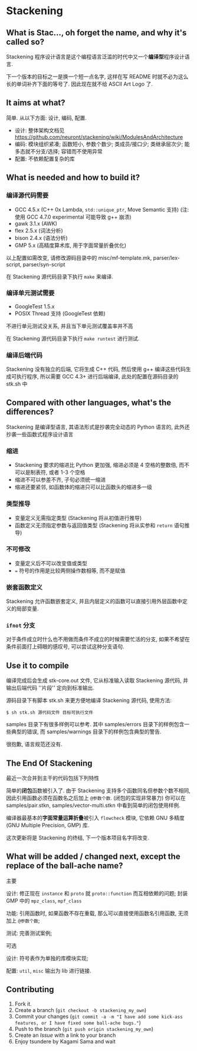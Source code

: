 ﻿Stackening
==========

What is Stac..., oh forget the name, and why it's called so?
------------------------------------------------------------

Stackening 程序设计语言是这个编程语言泛滥的时代中又一个**编译型**程序设计语言.

下一个版本的目标之一是换一个短一点名字, 这样在写 README 时就不必为这么长的单词补齐下面的等号了. 因此现在就不给 ASCII Art Logo 了.

It aims at what?
----------------

简单.
从以下方面: 设计, 编码, 配置.

* 设计: 整体架构文档见 https://github.com/neuront/stackening/wiki/ModulesAndArchitecture
* 编码: 模块组织紧凑; 函数短小, 参数个数少; 类成员/接口少; 类继承层次少; 能多态就不分支/选择; 容错而不使用异常
* 配置: 不依赖配置复杂的库

What is needed and how to build it?
-----------------------------------

### 编译源代码需要

* GCC 4.5.x (C++ 0x Lambda, `std::unique_ptr`, Move Semantic 支持) (注: 使用 GCC 4.7.0 experimental 可能导致 g++ 崩溃)
* gawk 3.1.x (AWK)
* flex 2.5.x (词法分析)
* bison 2.4.x (语法分析)
* GMP 5.x (高精度算术库, 用于字面常量折叠优化)

以上配置如需改变, 请修改源码目录中的 misc/mf-template.mk, parser/lex-script, parser/syn-script

在 Stackening 源代码目录下执行 `make` 来编译.

### 编译单元测试需要
* GoogleTest 1.5.x
* POSIX Thread 支持 (GoogleTest 依赖)

不进行单元测试没关系, 并且当下单元测试覆盖率并不高

在 Stackening 源代码目录下执行 `make runtest` 进行测试.

### 编译后端代码
Stackening 没有独立的后端, 它将生成 C++ 代码, 然后使用 g++ 编译这些代码生成可执行程序, 所以需要 GCC 4.3+ 进行后端编译, 此处的配置在源码目录的 stk.sh 中

Compared with other languages, what's the differences?
------------------------------------------------------

Stackening 是编译型语言, 其语法形式是抄袭完全动态的 Python 语言的, 此外还抄袭一些函数式程序设计语言

### 缩进

* Stackening 要求的缩进比 Python 更加强, 缩进必须是 4 空格的整数倍, 而不可以是制表符, 或者 1-3 个空格
* 缩进不可以参差不齐, 子句必须统一缩进
* 缩进还要紧邻, 如函数体的缩进只可以比函数头的缩进多一级

### 类型推导

* 变量定义无需指定类型 (Stackening 将从初值进行推导)
* 函数定义无须指定参数与返回值类型 (Stackening 将从实参和 `return` 语句推导)

### 不可修改
* 变量定义后不可以改变值或类型
* `=` 符号的作用是比较两侧操作数相等, 而不是赋值

### 嵌套函数定义
Stackening 允许函数嵌套定义, 并且内层定义的函数可以直接引用外层函数中定义的局部变量.

### `ifnot` 分支
对于条件成立时什么也不用做而条件不成立的时候需要忙活的分支, 如果不希望在条件前面打上碍眼的感叹号, 可以尝试这种分支语句.

Use it to compile
-----------------

编译完成后会生成 stk-core.out 文件, 它从标准输入读取 Stackening 源代码, 并输出后端代码 ''片段'' 定向到标准输出.

源码目录下有脚本 stk.sh 来更方便地编译 Stackening 源代码, 使用方法:

`$ sh stk.sh 源代码文件 目标可执行文件`

samples 目录下有很多样例可以参考. 其中 samples/errors 目录下的样例包含一些典型的错误, 而 samples/warnings 目录下的样例包含典型的警告.

很抱歉, 语言规范还没有.

The End Of Stackening
---------------------
最近一次合并到主干的代码包括下列特性

简单的**闭包**函数被引入了. 由于 Stackening 支持多个函数同名但参数个数不相同, 因此引用函数必须在函数名之后加上 `@参数个数`. (闭包的实现非常暴力) 你可以在 samples/pair.stkn, samples/vector-multi.stkn 中看到简单的闭包使用样例.

编译器最基本的**字面常量运算折叠**被引入 `flowcheck` 模块, 它依赖 GNU 多精度 (GNU Multiple Precision, GMP) 库.

这次更新将是 Stackening 的终结, 下一个版本项目名字将改变.

What will be added / changed next, except the replace of the ball-ache name?
----------------------------------------------------------------------------
主要

设计: 修正现在 `instance` 和 `proto` 就 `proto::function` 而互相依赖的问题; 封装 GMP 中的 `mpz_class`, `mpf_class`

功能: 引用函数时, 如果函数不存在重载, 那么可以直接使用函数名引用函数, 无须加上 `@参数个数`;

测试: 完善测试案例;

可选

设计: 符号表作为单独的库模块实现;

配置: `util`, `misc` 输出为 lib 进行链接.

Contributing
------------

1. Fork it.
2. Create a branch (`git checkout -b stackening_my_own`)
3. Commit your changes (`git commit -a -m "I have add some kick-ass features, or I have fixed some ball-ache bugs."`)
4. Push to the branch (`git push origin stackening_my_own`)
5. Create an *Issue* with a link to your branch
6. Enjoy tsundere by Kagami Sama and wait